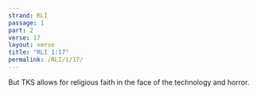 ```yaml
---
strand: RLI
passage: 1
part: 2
verse: 17
layout: verse
title: "RLI 1:17"
permalink: /RLI/1/17/
---
```

But TKS allows for religious faith in the face of the technology and horror.
